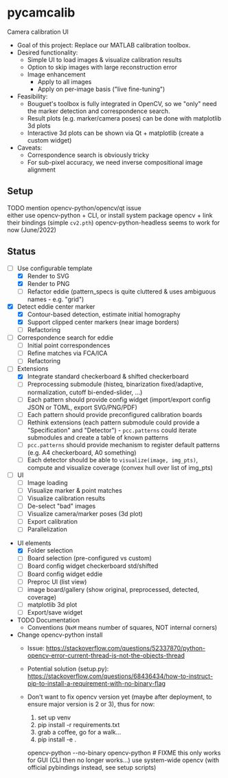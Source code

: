 # pycamcalib
Camera calibration UI

* Goal of this project: Replace our MATLAB calibration toolbox.
* Desired functionality:
  * Simple UI to load images & visualize calibration results
  * Option to skip images with large reconstruction error
  * Image enhancement
    * Apply to all images
    * Apply on per-image basis ("live fine-tuning")
* Feasibility:
  * Bouguet's toolbox is fully integrated in OpenCV, so we "only" need the marker detection and correspondence search.
  * Result plots (e.g. marker/camera poses) can be done with matplotlib 3d plots
  * Interactive 3d plots can be shown via Qt + matplotlib (create a custom widget)
* Caveats:
  * Correspondence search is obviously tricky
  * For sub-pixel accuracy, we need inverse compositional image alignment

## Setup
TODO mention opencv-python/opencv/qt issue  
either use opencv-python + CLI, or install system package opencv + link their bindings (simple `cv2.pth`)
opencv-python-headless seems to work for now (June/2022)



## Status
* [ ] Use configurable template
  * [x] Render to SVG
  * [x] Render to PNG
  * [ ] Refactor eddie (pattern_specs is quite cluttered & uses ambiguous names - e.g. "grid")
* [x] Detect eddie center marker
  * [x] Contour-based detection, estimate initial homography
  * [x] Support clipped center markers (near image borders)
  * [ ] Refactoring
* [ ] Correspondence search for eddie
  * [ ] Initial point correspondences
  * [ ] Refine matches via FCA/ICA
  * [ ] Refactoring
* [ ] Extensions
  * [x] Integrate standard checkerboard & shifted checkerboard
  * [ ] Preprocessing submodule (histeq, binarization fixed/adaptive, normalization, cutoff bi-ended-slider, ...)
  * [ ] Each pattern should provide config widget (import/export config JSON or TOML, export SVG/PNG/PDF)
  * [ ] Each pattern should provide preconfigured calibration boards
  * [ ] Rethink extensions (each pattern submodule could provide a "Specification" and "Detector") - `pcc.patterns` could iterate submodules and create a table of known patterns
  * [ ] `pcc.patterns` should provide mechanism to register default patterns (e.g. A4 checkerboard, A0 something)
  * [ ] Each detector should be able to `visualize(image, img_pts)`, compute and visualize coverage (convex hull over list of img_pts)
* [ ] UI
  * [ ] Image loading
  * [ ] Visualize marker & point matches 
  * [ ] Visualize calibration results
  * [ ] De-select "bad" images
  * [ ] Visualize camera/marker poses (3d plot)
  * [ ] Export calibration
  * [ ] Parallelization
* UI elements
  * [x] Folder selection
  * [ ] Board selection (pre-configured vs custom)
  * [ ] Board config widget checkerboard std/shifted
  * [ ] Board config widget eddie
  * [ ] Preproc UI (list view)
  * [ ] image board/gallery (show original, preprocessed, detected, coverage)
  * [ ] matplotlib 3d plot
  * [ ] Export/save widget
* TODO Documentation
  * Conventions (`NxM` means number of squares, NOT internal corners)
* Change opencv-python install
  * Issue: https://stackoverflow.com/questions/52337870/python-opencv-error-current-thread-is-not-the-objects-thread
  * Potential solution (setup.py): https://stackoverflow.com/questions/68436434/how-to-instruct-pip-to-install-a-requirement-with-no-binary-flag
  * Don't want to fix opencv version yet (maybe after deployment, to ensure major version is 2 or 3), thus for now: 
    1) set up venv
    2) pip install -r requirements.txt
    3) grab a coffee, go for a walk...
    4) pip install -e .
    
    opencv-python --no-binary opencv-python # FIXME this only works for GUI (CLI then no longer works...)
    use system-wide opencv (with official pybindings instead, see setup scripts)
  
